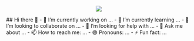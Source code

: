 <p align="center">
  <img src="https://capsule-render.vercel.app/api?type=waving&color=auto&height=300&section=header&animation=fadeIn&text=HeyEveryone!&fontSize=90" />
</p>
## Hi there 👋
- 🔭 I’m currently working on ...
- 🌱 I’m currently learning ...
- 👯 I’m looking to collaborate on ...
- 🤔 I’m looking for help with ...
- 💬 Ask me about ...
- 📫 How to reach me: ...
- 😄 Pronouns: ...
- ⚡ Fun fact: ...

